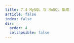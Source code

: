 ```yaml
---
title: 7.4 MySQL 与 NoSQL 集成
article: false
index: false
dir:
  order: 4
  collapsible: false
---
```


